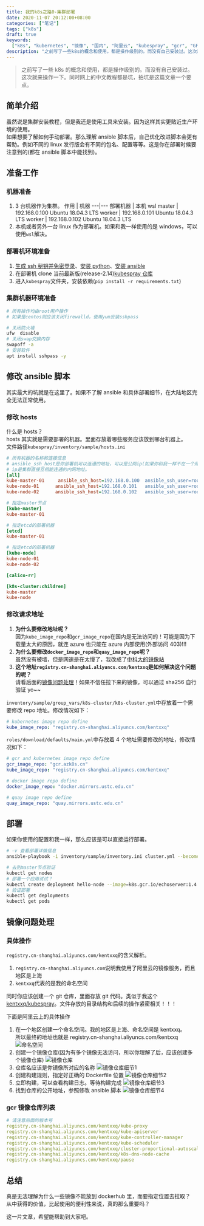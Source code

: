 ```yaml
---
title: 我的k8s之路0-集群部署
date: 2020-11-07 20:12:00+08:00
categories: ["笔记"]
tags: ["k8s"]
draft: true
keywords:
  ["k8s", "kubernetes", "镜像", "国内", "阿里云", "kubespray", "gcr", "GFW"]
description: "之前写了一些k8s的概念和使用，都是操作级别的。而没有自己安装过。这次就来操作一下。同时网上的中文教程都是坑，拍坑是这篇文章一个要点"
---
```


> 之前写了一些 k8s 的概念和使用，都是操作级别的。而没有自己安装过。这次就来操作一下。同时网上的中文教程都是坑，拍坑是这篇文章一个要点。

## 简单介绍

虽然说是集群安装教程，但是我还是使用工具来安装。因为这样其实更贴近生产环境的使用。  
如果想要了解如何手动部署。那么理解 ansible 脚本后，自己优化改进脚本会更有帮助。例如不同的 linux 发行版会有不同的包名、配置等等。这是你在部署时候要注意到的(都在 ansible 脚本中能找到)。

## 准备工作

### 机器准备

1. 3 台机器作为集群。
   作用 | 机器
   ---|---
   部署机器 | 本机 wsl
   master | 192.168.0.100 Ubuntu 18.04.3 LTS
   worker | 192.168.0.101 Ubuntu 18.04.3 LTS
   worker | 192.168.0.102 Ubuntu 18.04.3 LTS
2. 本机或者另外一台 linux 作为部署机。如果和我一样使用的是 windows，可以使用`wsl`解决。

### 部署机环境准备

1. [生成 ssh 秘钥并免密登录](https://kentxxq.com/contents/%E8%BF%9C%E7%A8%8B%E5%85%8D%E5%AF%86ssh/)、[安装 python](https://www.python.org/)、[安装 ansible](https://www.ansible.com/)
2. 在部署机 clone 当前最新版(release-2.14)[kubespray 仓库](https://github.com/kubernetes-sigs/kubespray/)
3. 进入`kubespray`文件夹，安装依赖(`pip install -r requirements.txt`)

### 集群机器环境准备

```bash
# 所有操作均由root用户操作
# 如果是centos则应该关闭firewalld，使用yum安装sshpass

# 关闭防火墙
ufw  disable
# 关闭swap交换内存
swapoff -a
# 安装软件
apt install sshpass -y
```

## 修改 ansible 脚本

其实最大的坑就是在这里了。如果不了解 ansible 和具体部署细节，在大陆地区完全无法正常使用。

### 修改 hosts

什么是 hosts？  
hosts 其实就是需要部署的机器。里面存放着哪些服务应该放到哪台机器上。  
文件路径`kubespray/inventory/sample/hosts.ini`

```ini
# 所有机器的名称和连接信息
# ansible_ssh_host是你部署机可以连通的地址，可以是公网ip(如果你和我一样不在一个局域网)
# ip是集群直接互相能连通的内网地址。
[all]
kube-master-01     ansible_ssh_host=192.168.0.100  ansible_ssh_user=root   ansible_ssh_pass=kentxxq  ip=192.168.0.100   mask=/24
kube-node-01      ansible_ssh_host=192.168.0.101   ansible_ssh_user=root   ansible_ssh_pass=kentxxq  ip=192.168.0.101   mask=/24
kube-node-02      ansible_ssh_host=192.168.0.102   ansible_ssh_user=root   ansible_ssh_pass=kentxxq  ip=192.168.0.102   mask=/24

# 指定master节点
[kube-master]
kube-master-01

# 指定etcd的部署机器
[etcd]
kube-master-01

# 指定etcd的部署机器
[kube-node]
kube-node-01
kube-node-02

[calico-rr]

[k8s-cluster:children]
kube-master
kube-node
```

### 修改请求地址

1. **为什么要修改地址呢？**  
   因为`kube_image_repo`和`gcr_image_repo`在国内是无法访问的！可能是因为下载量太大的原因，就连 azure 也只能在 azure 内部使用(外部访问 403)!!!
2. **为什么要修改`docker_image_repo`和`quay_image_repo`呢？**  
   虽然没有被墙，但是网速是在太慢了，我改成了[中科大的镜像站](http://mirrors.ustc.edu.cn/)
3. **这个地址`registry.cn-shanghai.aliyuncs.com/kentxxq`是如何解决这个问题的呢？**  
   请看后面的[镜像问题处理](http://kentxxq.com/contents/%E6%88%91%E7%9A%84k8s%E4%B9%8B%E8%B7%AF0-%E9%9B%86%E7%BE%A4%E9%83%A8%E7%BD%B2/#%E9%95%9C%E5%83%8F%E9%97%AE%E9%A2%98%E5%A4%84%E7%90%86)！如果不信任拉下来的镜像，可以通过 sha256 自行验证 yo~~

`inventory/sample/group_vars/k8s-cluster/k8s-cluster.yml`中存放着一个需要修改 repo 地址。修改情况如下：

```yml
# kubernetes image repo define
kube_image_repo: "registry.cn-shanghai.aliyuncs.com/kentxxq"
```

`roles/download/defaults/main.yml`中存放着 4 个地址需要修改的地址，修改情况如下：

```yml
# gcr and kubernetes image repo define
gcr_image_repo: "gcr.azk8s.cn"
kube_image_repo: "registry.cn-shanghai.aliyuncs.com/kentxxq"

# docker image repo define
docker_image_repo: "docker.mirrors.ustc.edu.cn"

# quay image repo define
quay_image_repo: "quay.mirrors.ustc.edu.cn"
```

## 部署

如果你使用的配置和我一样，那么应该是可以直接运行部署。

```bash
# -v 查看部署详情信息
ansible-playbook -i inventory/sample/inventory.ini cluster.yml --become --become-user=root -v

# 去到master节点验证
kubectl get nodes
# 部署一个应用试试？
kubectl create deployment hello-node --image=k8s.gcr.io/echoserver:1.4
# 验证部署
kubectl get deployments
kubectl get pods
```

## 镜像问题处理

### 具体操作

`registry.cn-shanghai.aliyuncs.com/kentxxq`的含义解析。

1. `registry.cn-shanghai.aliyuncs.com`说明我使用了阿里云的镜像服务，而且地区是上海
2. `kentxxq`代表的是我的命名空间

同时你应该创建一个 git 仓库，里面存放 git 代码。类似于我这个[kentxxq/kubespray](https://github.com/kentxxq/kubespray.git)。文件存放的目录结构和后续的操作紧密相关！！！

下面是阿里云上的具体操作

1. 在一个地区创建一个命名空间。我的地区是上海、命名空间是 kentxxq。  
   所以最终的地址也就是 registry.cn-shanghai.aliyuncs.com/kentxxq
   ![命名空间](/images/server/命名空间.png)
2. 创建一个镜像仓库(因为有多个镜像无法访问，所以你理解了后，应该创建多个镜像仓库)
   ![镜像仓库](/images/server/镜像仓库.png)
3. 仓库名应该是你镜像所对应的名称
   ![镜像仓库细节1](/images/server/镜像仓库细节1.png)
4. 创建构建规则，指定好正确的 Dockerfile 位置
   ![镜像仓库细节2](/images/server/镜像仓库细节2.png)
5. 立即构建，可以查看构建日志。等待构建完成
   ![镜像仓库细节3](/images/server/镜像仓库细节3.png)
6. 找到仓库的公开地址，参照修改 ansible 脚本
   ![镜像仓库细节4](/images/server/镜像仓库细节4.png)

### gcr 镜像仓库列表

```yml
# 请注意后面的版本号
registry.cn-shanghai.aliyuncs.com/kentxxq/kube-proxy                              v1.18.10
registry.cn-shanghai.aliyuncs.com/kentxxq/kube-apiserver                          v1.18.10
registry.cn-shanghai.aliyuncs.com/kentxxq/kube-controller-manager                 v1.18.10
registry.cn-shanghai.aliyuncs.com/kentxxq/kube-scheduler                          v1.18.10
registry.cn-shanghai.aliyuncs.com/kentxxq/cluster-proportional-autoscaler-amd64   1.8.1
registry.cn-shanghai.aliyuncs.com/kentxxq/k8s-dns-node-cache                      1.15.13
registry.cn-shanghai.aliyuncs.com/kentxxq/pause                                   3.2
```

## 总结

真是无法理解为什么一些镜像不能放到 dockerhub 里，而要指定位置去拉取？  
从中获得的价值，比起使用的便利性来说，真的那么重要吗？

这一片文章，希望能帮助到大家吧。
